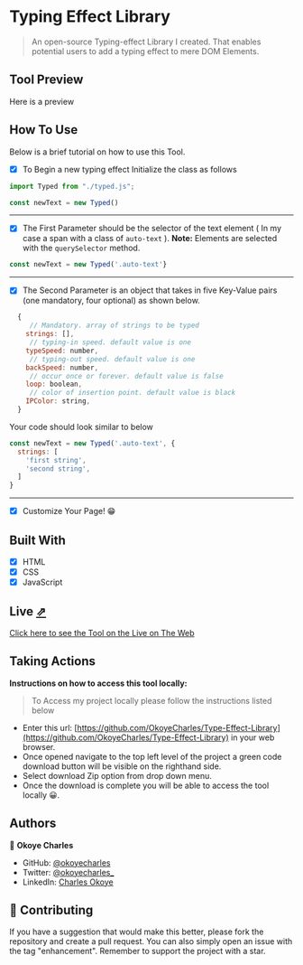 # Typing Effect Library

> An open-source Typing-effect Library I created. That enables potential users to add a typing effect to mere DOM Elements.

## Tool Preview
Here is a preview


## How To Use
Below is a brief tutorial on how to use this Tool.
- [x] To Begin a new typing effect Initialize the class as follows
```javascript
import Typed from "./typed.js";

const newText = new Typed()
```
---
- [x] The First Parameter should be the selector of the text element ( In my case a span with a class of `auto-text` ).
**Note:** Elements are selected with the `querySelector` method.
```javascript
const newText = new Typed('.auto-text'}
```
---
- [x] The Second Parameter is an object that takes in five Key-Value pairs (one mandatory, four optional) as shown below.
```javascript
  {
     // Mandatory. array of strings to be typed
    strings: [],
     // typing-in speed. default value is one
    typeSpeed: number,
     // typing-out speed. default value is one
    backSpeed: number,
     // occur once or forever. default value is false
    loop: boolean,
     // color of insertion point. default value is black
    IPColor: string,
  }
```
Your code should look similar to below
```javascript
const newText = new Typed('.auto-text', {
  strings: [
    'first string',
    'second string',
  ]
}
```
---
- [x] Customize Your Page! 😁


## Built With

  - [x] HTML
  - [x] CSS
  - [x] JavaScript

## Live [⇗](https://okoyecharles.github.io/Type-Effect-Library/)

[Click here to see the Tool on the Live on The Web](https://okoyecharles.github.io/Type-Effect-Library/)


## Taking Actions
**Instructions on how to access this tool locally:** 
> To Access my project locally please follow the instructions listed below
- Enter this url: [https://github.com/OkoyeCharles/Type-Effect-Library](https://github.com/OkoyeCharles/Type-Effect-Library) in your web browser.
- Once opened navigate to the top left level of the project a green code download button will be visible on the righthand side.
- Select download Zip option from drop down menu.
- Once the download is complete you will be able to access the tool locally 😀. 

## Authors

👤 **Okoye Charles**

- GitHub: [@okoyecharles](https://github.com/okoyecharles)
- Twitter: [@okoyecharles_](https://twitter.com/okoyecharles_)
- LinkedIn: [Charles Okoye](https://linkedin.com/in/charles-okoye-633374236/)


## 🤝 Contributing

If you have a suggestion that would make this better, please fork the repository and create a pull request. You can also simply open an issue with the tag "enhancement". Remember to support the project with a star. 
